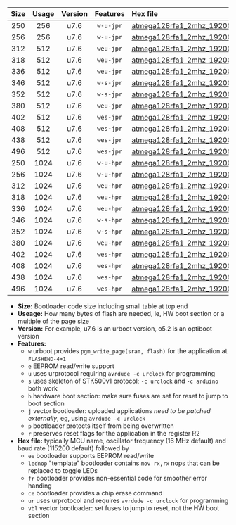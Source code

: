 |Size|Usage|Version|Features|Hex file|
|:-:|:-:|:-:|:-:|:--|
|250|256|u7.6|`w-u-jpr`|[atmega128rfa1_2mhz_19200bps_ur_vbl.hex](https://raw.githubusercontent.com/stefanrueger/urboot/main/bootloaders/atmega128rfa1/fcpu_2mhz/19200_bps/atmega128rfa1_2mhz_19200bps_ur_vbl.hex)|
|256|256|u7.6|`w-u-jpr`|[atmega128rfa1_2mhz_19200bps_lednop_ur_vbl.hex](https://raw.githubusercontent.com/stefanrueger/urboot/main/bootloaders/atmega128rfa1/fcpu_2mhz/19200_bps/atmega128rfa1_2mhz_19200bps_lednop_ur_vbl.hex)|
|312|512|u7.6|`weu-jpr`|[atmega128rfa1_2mhz_19200bps_ee_ur_vbl.hex](https://raw.githubusercontent.com/stefanrueger/urboot/main/bootloaders/atmega128rfa1/fcpu_2mhz/19200_bps/atmega128rfa1_2mhz_19200bps_ee_ur_vbl.hex)|
|318|512|u7.6|`weu-jpr`|[atmega128rfa1_2mhz_19200bps_ee_lednop_ur_vbl.hex](https://raw.githubusercontent.com/stefanrueger/urboot/main/bootloaders/atmega128rfa1/fcpu_2mhz/19200_bps/atmega128rfa1_2mhz_19200bps_ee_lednop_ur_vbl.hex)|
|336|512|u7.6|`weu-jpr`|[atmega128rfa1_2mhz_19200bps_ee_lednop_fr_ur_vbl.hex](https://raw.githubusercontent.com/stefanrueger/urboot/main/bootloaders/atmega128rfa1/fcpu_2mhz/19200_bps/atmega128rfa1_2mhz_19200bps_ee_lednop_fr_ur_vbl.hex)|
|346|512|u7.6|`w-s-jpr`|[atmega128rfa1_2mhz_19200bps_vbl.hex](https://raw.githubusercontent.com/stefanrueger/urboot/main/bootloaders/atmega128rfa1/fcpu_2mhz/19200_bps/atmega128rfa1_2mhz_19200bps_vbl.hex)|
|352|512|u7.6|`w-s-jpr`|[atmega128rfa1_2mhz_19200bps_lednop_vbl.hex](https://raw.githubusercontent.com/stefanrueger/urboot/main/bootloaders/atmega128rfa1/fcpu_2mhz/19200_bps/atmega128rfa1_2mhz_19200bps_lednop_vbl.hex)|
|380|512|u7.6|`weu-jpr`|[atmega128rfa1_2mhz_19200bps_ee_lednop_fr_ce_ur_vbl.hex](https://raw.githubusercontent.com/stefanrueger/urboot/main/bootloaders/atmega128rfa1/fcpu_2mhz/19200_bps/atmega128rfa1_2mhz_19200bps_ee_lednop_fr_ce_ur_vbl.hex)|
|402|512|u7.6|`wes-jpr`|[atmega128rfa1_2mhz_19200bps_ee_vbl.hex](https://raw.githubusercontent.com/stefanrueger/urboot/main/bootloaders/atmega128rfa1/fcpu_2mhz/19200_bps/atmega128rfa1_2mhz_19200bps_ee_vbl.hex)|
|408|512|u7.6|`wes-jpr`|[atmega128rfa1_2mhz_19200bps_ee_lednop_vbl.hex](https://raw.githubusercontent.com/stefanrueger/urboot/main/bootloaders/atmega128rfa1/fcpu_2mhz/19200_bps/atmega128rfa1_2mhz_19200bps_ee_lednop_vbl.hex)|
|438|512|u7.6|`wes-jpr`|[atmega128rfa1_2mhz_19200bps_ee_lednop_fr_vbl.hex](https://raw.githubusercontent.com/stefanrueger/urboot/main/bootloaders/atmega128rfa1/fcpu_2mhz/19200_bps/atmega128rfa1_2mhz_19200bps_ee_lednop_fr_vbl.hex)|
|496|512|u7.6|`wes-jpr`|[atmega128rfa1_2mhz_19200bps_ee_lednop_fr_ce_vbl.hex](https://raw.githubusercontent.com/stefanrueger/urboot/main/bootloaders/atmega128rfa1/fcpu_2mhz/19200_bps/atmega128rfa1_2mhz_19200bps_ee_lednop_fr_ce_vbl.hex)|
|250|1024|u7.6|`w-u-hpr`|[atmega128rfa1_2mhz_19200bps_ur.hex](https://raw.githubusercontent.com/stefanrueger/urboot/main/bootloaders/atmega128rfa1/fcpu_2mhz/19200_bps/atmega128rfa1_2mhz_19200bps_ur.hex)|
|256|1024|u7.6|`w-u-hpr`|[atmega128rfa1_2mhz_19200bps_lednop_ur.hex](https://raw.githubusercontent.com/stefanrueger/urboot/main/bootloaders/atmega128rfa1/fcpu_2mhz/19200_bps/atmega128rfa1_2mhz_19200bps_lednop_ur.hex)|
|312|1024|u7.6|`weu-hpr`|[atmega128rfa1_2mhz_19200bps_ee_ur.hex](https://raw.githubusercontent.com/stefanrueger/urboot/main/bootloaders/atmega128rfa1/fcpu_2mhz/19200_bps/atmega128rfa1_2mhz_19200bps_ee_ur.hex)|
|318|1024|u7.6|`weu-hpr`|[atmega128rfa1_2mhz_19200bps_ee_lednop_ur.hex](https://raw.githubusercontent.com/stefanrueger/urboot/main/bootloaders/atmega128rfa1/fcpu_2mhz/19200_bps/atmega128rfa1_2mhz_19200bps_ee_lednop_ur.hex)|
|336|1024|u7.6|`weu-hpr`|[atmega128rfa1_2mhz_19200bps_ee_lednop_fr_ur.hex](https://raw.githubusercontent.com/stefanrueger/urboot/main/bootloaders/atmega128rfa1/fcpu_2mhz/19200_bps/atmega128rfa1_2mhz_19200bps_ee_lednop_fr_ur.hex)|
|346|1024|u7.6|`w-s-hpr`|[atmega128rfa1_2mhz_19200bps.hex](https://raw.githubusercontent.com/stefanrueger/urboot/main/bootloaders/atmega128rfa1/fcpu_2mhz/19200_bps/atmega128rfa1_2mhz_19200bps.hex)|
|352|1024|u7.6|`w-s-hpr`|[atmega128rfa1_2mhz_19200bps_lednop.hex](https://raw.githubusercontent.com/stefanrueger/urboot/main/bootloaders/atmega128rfa1/fcpu_2mhz/19200_bps/atmega128rfa1_2mhz_19200bps_lednop.hex)|
|380|1024|u7.6|`weu-hpr`|[atmega128rfa1_2mhz_19200bps_ee_lednop_fr_ce_ur.hex](https://raw.githubusercontent.com/stefanrueger/urboot/main/bootloaders/atmega128rfa1/fcpu_2mhz/19200_bps/atmega128rfa1_2mhz_19200bps_ee_lednop_fr_ce_ur.hex)|
|402|1024|u7.6|`wes-hpr`|[atmega128rfa1_2mhz_19200bps_ee.hex](https://raw.githubusercontent.com/stefanrueger/urboot/main/bootloaders/atmega128rfa1/fcpu_2mhz/19200_bps/atmega128rfa1_2mhz_19200bps_ee.hex)|
|408|1024|u7.6|`wes-hpr`|[atmega128rfa1_2mhz_19200bps_ee_lednop.hex](https://raw.githubusercontent.com/stefanrueger/urboot/main/bootloaders/atmega128rfa1/fcpu_2mhz/19200_bps/atmega128rfa1_2mhz_19200bps_ee_lednop.hex)|
|438|1024|u7.6|`wes-hpr`|[atmega128rfa1_2mhz_19200bps_ee_lednop_fr.hex](https://raw.githubusercontent.com/stefanrueger/urboot/main/bootloaders/atmega128rfa1/fcpu_2mhz/19200_bps/atmega128rfa1_2mhz_19200bps_ee_lednop_fr.hex)|
|496|1024|u7.6|`wes-hpr`|[atmega128rfa1_2mhz_19200bps_ee_lednop_fr_ce.hex](https://raw.githubusercontent.com/stefanrueger/urboot/main/bootloaders/atmega128rfa1/fcpu_2mhz/19200_bps/atmega128rfa1_2mhz_19200bps_ee_lednop_fr_ce.hex)|

- **Size:** Bootloader code size including small table at top end
- **Useage:** How many bytes of flash are needed, ie, HW boot section or a multiple of the page size
- **Version:** For example, u7.6 is an urboot version, o5.2 is an optiboot version
- **Features:**
  + `w` urboot provides `pgm_write_page(sram, flash)` for the application at `FLASHEND-4+1`
  + `e` EEPROM read/write support
  + `u` uses urprotocol requiring `avrdude -c urclock` for programming
  + `s` uses skeleton of STK500v1 protocol; `-c urclock` and `-c arduino` both work
  + `h` hardware boot section: make sure fuses are set for reset to jump to boot section
  + `j` vector bootloader: uploaded applications *need to be patched externally*, eg, using `avrdude -c urclock`
  + `p` bootloader protects itself from being overwritten
  + `r` preserves reset flags for the application in the register R2
- **Hex file:** typically MCU name, oscillator frequency (16 MHz default) and baud rate (115200 default) followed by
  + `ee` bootloader supports EEPROM read/write
  + `lednop` "template" bootloader contains `mov rx,rx` nops that can be replaced to toggle LEDs
  + `fr` bootloader provides non-essential code for smoother error handing
  + `ce` bootloader provides a chip erase command
  + `ur` uses urprotocol and requires `avrdude -c urclock` for programming
  + `vbl` vector bootloader: set fuses to jump to reset, not the HW boot section
